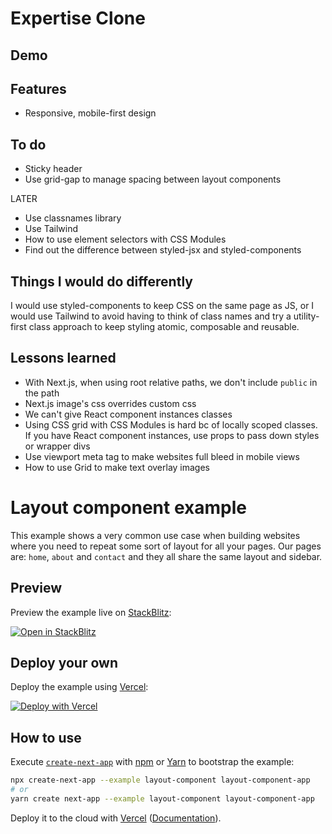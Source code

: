 # Expertise Clone

## Demo

## Features

- Responsive, mobile-first design

## To do

- Sticky header
- Use grid-gap to manage spacing between layout components

LATER

- Use classnames library
- Use Tailwind
- How to use element selectors with CSS Modules
- Find out the difference between styled-jsx and styled-components

## Things I would do differently

I would use styled-components to keep CSS on the same page as JS, or
I would use Tailwind to avoid having to think of class names and try a utility-first class approach to keep styling atomic, composable and reusable.

## Lessons learned

- With Next.js, when using root relative paths, we don't include `public` in the path
- Next.js image's css overrides custom css
- We can't give React component instances classes
- Using CSS grid with CSS Modules is hard bc of locally scoped classes. If you have React component instances, use props to pass down styles or wrapper divs
- Use viewport meta tag to make websites full bleed in mobile views
- How to use Grid to make text overlay images

# Layout component example

This example shows a very common use case when building websites where you need to repeat some sort of layout for all your pages. Our pages are: `home`, `about` and `contact` and they all share the same layout and sidebar.

## Preview

Preview the example live on [StackBlitz](http://stackblitz.com/):

[![Open in StackBlitz](https://developer.stackblitz.com/img/open_in_stackblitz.svg)](https://stackblitz.com/github/vercel/next.js/tree/canary/examples/layout-component)

## Deploy your own

Deploy the example using [Vercel](https://vercel.com?utm_source=github&utm_medium=readme&utm_campaign=next-example):

[![Deploy with Vercel](https://vercel.com/button)](https://vercel.com/new/git/external?repository-url=https://github.com/vercel/next.js/tree/canary/examples/layout-component&project-name=layout-component&repository-name=layout-component)

## How to use

Execute [`create-next-app`](https://github.com/vercel/next.js/tree/canary/packages/create-next-app) with [npm](https://docs.npmjs.com/cli/init) or [Yarn](https://yarnpkg.com/lang/en/docs/cli/create/) to bootstrap the example:

```bash
npx create-next-app --example layout-component layout-component-app
# or
yarn create next-app --example layout-component layout-component-app
```

Deploy it to the cloud with [Vercel](https://vercel.com/new?utm_source=github&utm_medium=readme&utm_campaign=next-example) ([Documentation](https://nextjs.org/docs/deployment)).
